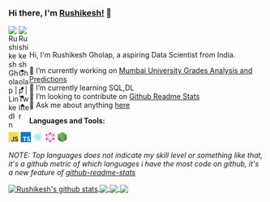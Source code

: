 ### Hi there, I'm [Rushikesh!](https://RushikeshGholap.github.io) 👋

<a href="https://www.linkedin.com/in/RushikeshGholap/">
  <img align="left" alt="Rushikesh Gholap | LinkedIn" width="20px" src="https://raw.githubusercontent.com/RushikeshGholap/RushikeshGholap/master/assets/codesandbox.svg" />
</a>
<a href="https://twitter.com/RushikeshBG">
  <img align="left" alt="Rushikesh Gholap | Twitter" width="21px" src="https://raw.githubusercontent.com/RushikeshGholap/RushikeshGholap/master/assets/twitter.svg" />
</a>


<br />
<br />

Hi, I'm Rushikesh Gholap, a aspiring Data Scientist from India.

- 🔭 I’m currently working on [Mumbai University Grades Analysis and Predictions](https://github.com/RushikeshGholap/Mumbai-University-Grades-Analysis-Prediction)
- 🌱 I’m currently learning SQL,DL
- 👯 I’m looking to contribute on [Github Readme Stats](https://github.com/RushikeshGholap/)
- 💬 Ask me about anything [here](https://github.com/RushikeshGholap/RushikeshGholap/issues)

**Languages and Tools:**  

<code><img height="20" src="https://raw.githubusercontent.com/github/explore/80688e429a7d4ef2fca1e82350fe8e3517d3494d/topics/javascript/javascript.png"></code>
<code><img height="20" src="https://raw.githubusercontent.com/github/explore/80688e429a7d4ef2fca1e82350fe8e3517d3494d/topics/typescript/typescript.png"></code>
<code><img height="20" src="https://raw.githubusercontent.com/github/explore/80688e429a7d4ef2fca1e82350fe8e3517d3494d/topics/react/react.png"></code>
<code><img height="20" src="https://raw.githubusercontent.com/github/explore/5c058a388828bb5fde0bcafd4bc867b5bb3f26f3/topics/graphql/graphql.png"></code>
<code><img height="20" src="https://raw.githubusercontent.com/github/explore/80688e429a7d4ef2fca1e82350fe8e3517d3494d/topics/nodejs/nodejs.png"></code>    


*NOTE: Top languages does not indicate my skill level or something like that, it's a github metric of which languages i have the most code on github, it's a new feature of [github-readme-stats](https://github.com/RushikeshGholap/)*


<a href="https://github.com/RushikeshGholap">
  <img align="center" src="https://github-readme-stats.vercel.app/api?username=RushikeshGholap&show_icons=true&include_all_commits=true&theme=material-palenight" alt="Rushikesh's github stats" />
</a>
<a href="https://github.com/RushikeshGholap/">
  <!-- Change the `github-readme-stats.vercel.app` to `github-readme-stats.vercel.app`  -->
  <img align="center" src="https://github-readme-stats.vercel.app/api/top-langs/?username=RushikeshGholap&layout=compact&theme=material-palenight" />
</a>

<a href="https://github.com/RushikeshGholap/">
  <!-- Change the `github-readme-stats.vercel.app` to `github-readme-stats.vercel.app`  -->
  <img align="center" src="https://github-readme-stats.vercel.app/api/pin/?username=RushikeshGholap&repo=Mumbai-University-Grades-Analysis-Prediction&theme=material-palenight" />
</a>    
<a href="https://github.com/RushikeshGholap/RushikeshGholap.github.io">
  <!-- Change the `github-readme-stats.vercel.app` to `github-readme-stats.vercel.app`  -->
  <img align="center" src="https://github-readme-stats.vercel.app/api/pin/?username=RushikeshGholap&repo=Amexp-2019&theme=material-palenight" />
</a>
